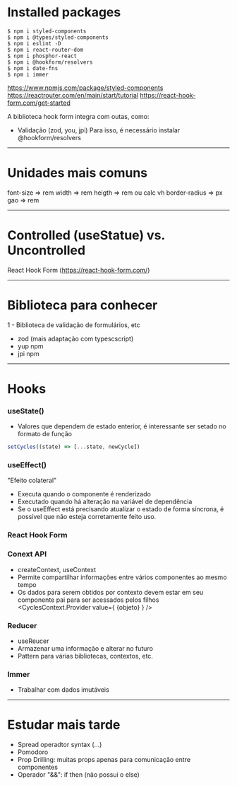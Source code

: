 # Installed packages
```
$ npm i styled-components
$ npm i @types/styled-components
$ npm i eslint -D
$ npm i react-router-dom
$ npm i phosphor-react
$ npm i @hookform/resolvers
$ npm i date-fns
$ npm i immer
```
https://www.npmjs.com/package/styled-components
https://reactrouter.com/en/main/start/tutorial
https://react-hook-form.com/get-started

A biblioteca hook form integra com outas, como:
- Validação (zod, you, jpi)
Para isso, é necessário instalar @hookform/resolvers

---

# Unidades mais comuns

font-size => rem
width => rem
heigth => rem ou calc vh
border-radius => px
gao => rem

---

# Controlled (useStatue) vs. Uncontrolled
React Hook Form (https://react-hook-form.com/)

---

# Biblioteca para conhecer
1 - Biblioteca de validação de formulários, etc
- zod (mais adaptação com typescscript)
- yup npm
- jpi npm

---

# Hooks
### useState()
- Valores que dependem de estado enterior, é interessante ser setado no formato de função
```js
setCycles((state) => [...state, newCycle])
```
### useEffect() 
"Efeito colateral"
- Executa quando o componente é renderizado
- Executado quando há alteração na variável de dependência
- Se o useEffect está precisando atualizar o estado de forma síncrona, é possível que não esteja corretamente feito uso.

### React Hook Form

### Conext API
- createContext, useContext
- Permite compartilhar informações entre vários componentes ao mesmo tempo
- Os dados para serem obtidos por contexto devem estar em seu componente pai para ser acessados pelos filhos
<CyclesContext.Provider value={ {objeto} } />

### Reducer
- useReucer
- Armazenar uma informação e alterar no futuro
- Pattern para várias bibliotecas, contextos, etc.

### Immer
- Trabalhar com dados imutáveis

---

# Estudar mais tarde
- Spread operadtor syntax (...)
- Pomodoro
- Prop Drilling: muitas props apenas para comunicação entre componentes
- Operador "&&": if then (não possui o else)